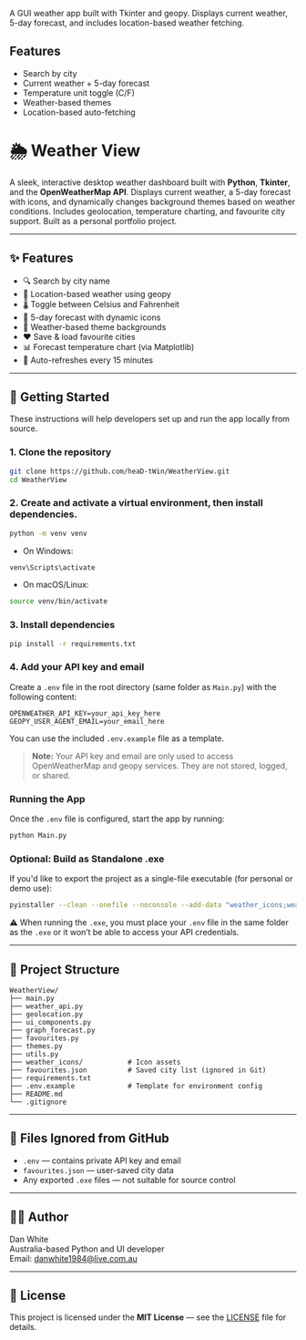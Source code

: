 
A GUI weather app built with Tkinter and geopy. Displays current weather, 5-day forecast, and includes location-based weather fetching.

## Features
- Search by city
- Current weather + 5-day forecast
- Temperature unit toggle (C/F)
- Weather-based themes
- Location-based auto-fetching

# 🌦️ Weather View

A sleek, interactive desktop weather dashboard built with **Python**, **Tkinter**, and the **OpenWeatherMap API**. Displays current weather, a 5-day forecast with icons, and dynamically changes background themes based on weather conditions. Includes geolocation, temperature charting, and favourite city support. Built as a personal portfolio project.

---

## ✨ Features

- 🔍 Search by city name
- 📍 Location-based weather using geopy
- 🌡️ Toggle between Celsius and Fahrenheit
- 📅 5-day forecast with dynamic icons
- 🎨 Weather-based theme backgrounds
- ❤️ Save & load favourite cities
- 📊 Forecast temperature chart (via Matplotlib)
- 🔄 Auto-refreshes every 15 minutes

---

## 🚀 Getting Started

These instructions will help developers set up and run the app locally from source.

### 1. Clone the repository

```bash
git clone https://github.com/heaD-tWin/WeatherView.git
cd WeatherView
```

### 2. Create and activate a virtual environment, then install dependencies.

```bash
python -m venv venv
```

- On Windows:

```bash
venv\Scripts\activate
```

- On macOS/Linux:

```bash
source venv/bin/activate
```

### 3. Install dependencies

```bash
pip install -r requirements.txt
```

### 4. Add your API key and email

Create a `.env` file in the root directory (same folder as `Main.py`) with the following content:

```env
OPENWEATHER_API_KEY=your_api_key_here
GEOPY_USER_AGENT_EMAIL=your_email_here
```

You can use the included `.env.example` file as a template.

> **Note:** Your API key and email are only used to access OpenWeatherMap and geopy services. They are not stored, logged, or shared.

### Running the App

Once the `.env` file is configured, start the app by running:

```bash
python Main.py
```

### Optional: Build as Standalone .exe

If you'd like to export the project as a single-file executable (for personal or demo use):

```bash
pyinstaller --clean --onefile --noconsole --add-data "weather_icons;weather_icons" Main.py
```

⚠️ When running the `.exe`, you must place your `.env` file in the same folder as the `.exe` or it won’t be able to access your API credentials.

---

## 📁 Project Structure

```
WeatherView/
├── main.py
├── weather_api.py
├── geolocation.py
├── ui_components.py
├── graph_forecast.py
├── favourites.py
├── themes.py
├── utils.py
├── weather_icons/           # Icon assets
├── favourites.json          # Saved city list (ignored in Git)
├── requirements.txt
├── .env.example             # Template for environment config
├── README.md
└── .gitignore
```

---

## 🙅 Files Ignored from GitHub

- `.env` — contains private API key and email  
- `favourites.json` — user-saved city data  
- Any exported `.exe` files — not suitable for source control

---

## 👨‍💻 Author

Dan White  
Australia-based Python and UI developer  
Email: danwhite1984@live.com.au

---

## 📄 License

This project is licensed under the **MIT License** — see the [LICENSE](LICENSE) file for details.


